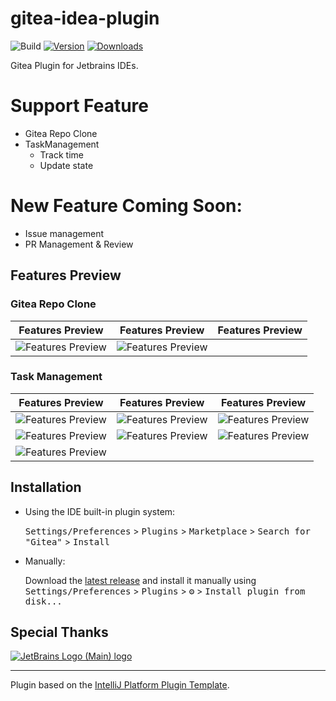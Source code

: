 # gitea-idea-plugin

![Build](https://github.com/LeonDevLifeLog/gitea-idea-plugin/workflows/Build/badge.svg)
[![Version](https://img.shields.io/jetbrains/plugin/v/22477-gitea.svg)](https://plugins.jetbrains.com/plugin/22477-gitea)
[![Downloads](https://img.shields.io/jetbrains/plugin/d/22477-gitea.svg)](https://plugins.jetbrains.com/plugin/22477-gitea)

<!-- Plugin description -->
Gitea Plugin for Jetbrains IDEs.

# Support Feature

* Gitea Repo Clone
* TaskManagement
  * Track time
  * Update state

# New Feature Coming Soon:

* Issue management
* PR Management & Review

<!-- Plugin description end -->

## Features Preview

### Gitea Repo Clone

| Features Preview                    | Features Preview                    | Features Preview |
|-------------------------------------|-------------------------------------|------------------|
| ![Features Preview](./assets/5.png) | ![Features Preview](./assets/6.png) |                  |

### Task Management

| Features Preview                    | Features Preview                    | Features Preview                    |
|-------------------------------------|-------------------------------------|-------------------------------------|
| ![Features Preview](./assets/0.png) | ![Features Preview](./assets/1.png) | ![Features Preview](./assets/2.png) |
| ![Features Preview](./assets/3.png) | ![Features Preview](./assets/4.png) | ![Features Preview](./assets/7.png) |
| ![Features Preview](./assets/8.png) |                                     |                                     |

## Installation

- Using the IDE built-in plugin system:

  <kbd>Settings/Preferences</kbd> > <kbd>Plugins</kbd> > <kbd>Marketplace</kbd> > <kbd>Search for "Gitea"</kbd> >
  <kbd>Install</kbd>

- Manually:

  Download the [latest release](https://github.com/LeonDevLifeLog/gitea-idea-plugin/releases/latest) and install it
  manually using
  <kbd>Settings/Preferences</kbd> > <kbd>Plugins</kbd> > <kbd>⚙️</kbd> > <kbd>Install plugin from disk...</kbd>

## Special Thanks

[![JetBrains Logo (Main) logo](https://resources.jetbrains.com/storage/products/company/brand/logos/jb_beam.svg)](https://jb.gg/OpenSourceSupport)

---
Plugin based on the [IntelliJ Platform Plugin Template][template].

[template]: https://github.com/JetBrains/intellij-platform-plugin-template

[docs:plugin-description]: https://plugins.jetbrains.com/docs/intellij/plugin-user-experience.html#plugin-description-and-presentation
